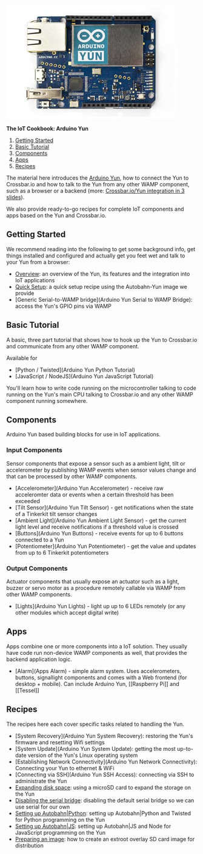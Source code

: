 <div class="topimage_container">
<img id="cookbook_home_topimage" src="/static/img/iotcookbook/arduino_yun.jpg" alt="" class="header_img" />
</div>

**The IoT Cookbook: Arduino Yun**

1. [Getting Started](#getting-started)
1. [Basic Tutorial](#basic-tutorial)
1. [Components](#components)
1. [Apps](#apps)
1. [Recipes](#recipes)

The material here introduces the [Arduino Yun](http://www.arduino.cc/en/Main/ArduinoBoardYun?from=Main.ArduinoYUN), how to connect the Yun to Crossbar.io and how to talk to the Yun from any other WAMP component, such as a browser or a backend (more: <a href="/static/img/docs/design/crossbar_iot_integration/crossbar_iot_integration.pdf">Crossbar.io/Yun integration in 3 slides</a>).

We also provide ready-to-go recipes for complete IoT components and apps based on the Yun and Crossbar.io.

<!--
We suggest you read the [Overview](Arduino-Yun-Overview) first.

If you just want generic access to the Yun's GPIO ports (read, write and monitor for changes), then do the [Quick Setup](Arduino-Yun-Quick-Setup) and use the [Generic Serial-to-WAMP bridge](Arduino Yun Generic Serial to WAMP Bridge).

If you want to do custom stuff, then take a look at the Specific Tutorials, or look whether we've already got your use case coverd with a Component or an Application.
-->

## Getting Started

We recommend reading into the following to get some background info, get things installed and configured and actually get you feet wet and talk to your Yun from a browser:

* [Overview](Arduino-Yun-Overview): an overview of the Yun, its features and the integration into IoT applications
* [Quick Setup](Arduino-Yun-Quick-Setup): a quick setup recipe using the Autobahn-Yun image we provide
* [Generic Serial-to-WAMP bridge](Arduino Yun Serial to WAMP Bridge): access the Yun's GPIO pins via WAMP


## Basic Tutorial

A basic, three part tutorial that shows how to hook up the Yun to Crossbar.io and communicate from any other WAMP component.

Available for

* [Python / Twisted](Arduino Yun Python Tutorial)
* [JavaScript / NodeJS](Arduino Yun JavaScript Tutorial)

You'll learn how to write code running on the microcontroller talking to code running on the Yun's main CPU talking to Crossbar.io and any other WAMP component running somewhere.


## Components

Arduino Yun based building blocks for use in IoT applications.

### Input Components

Sensor components that expose a sensor such as a ambient light, tilt or accelerometer by publishing WAMP events when sensor values change and that can be processed by other WAMP components.

* [Accelerometer](Arduino Yun Accelerometer) - receive raw acceleromter data or events when a certain threshold has been exceeded
* [Tilt Sensor](Arduino Yun Tilt Sensor) - get notifications when the state of a Tinkerkit tilt sensor changes
* [Ambient Light](Arduino Yun Ambient Light Sensor) - get the current light level and receive notifications if a threshold value is crossed
* [Buttons](Arduino Yun Buttons) - receive events for up to 6 buttons connected to a Yun
* [Potentiometer](Arduino Yun Potentiometer) - get the value and updates from up to 6 Tinkerkit potentiometers

### Output Components

Actuator components that usually expose an actuator such as a light, buzzer or servo motor as a procedure remotely callable via WAMP from other WAMP components.

* [Lights](Arduino Yun Lights) - light up up to 6 LEDs remotely (or any other modules which accept digital write)

## Apps

Apps combine one or more components into a IoT solution. They usually have code run non-device WAMP components as well, that provides the backend application logic.

* [Alarm](Apps Alarm) - simple alarm system. Uses accelerometers, buttons, signallight components and comes with a Web frontend (for desktop + mobile). Can include Arduino Yun, [[Raspberry Pi]] and [[Tessel]]

## Recipes

The recipes here each cover specific tasks related to handling the Yun.

* [System Recovery](Arduino Yun System Recovery): restoring the Yun's firmware and resetting Wifi settings
* [System Update](Arduino Yun System Update): getting the most up-to-date version of the Yun's Linux operating system
* [Establishing Network Connectivity](Arduino Yun Network Connectivity): Connecting your Yun to ethernet & WiFi
* [Connecting via SSH](Arduino Yun SSH Access): connecting via SSH to administrate the Yun
* [Expanding disk space](Arduino-Yun-Expanding-Disk-Space): using a microSD card to expand the storage on the Yun
* [Disabling the serial bridge](Arduino-Yun-Disable-Bridge): disabling the default serial bridge so we can use serial for our own
* [Setting up Autobahn|Python](Arduino-Yun-AutobahnPython-Setup): setting up Autobahn|Python and Twisted for Python programming on the Yun
* [Setting up Autobahn|JS](Arduino-Yun-AutobahnJS-Setup): setting up Autobahn|JS and Node for JavaScript programming on the Yun
* [Preparing an image](Arduino-Yun-Prepare-Image): how to create an extroot overlay SD card image for distribution
